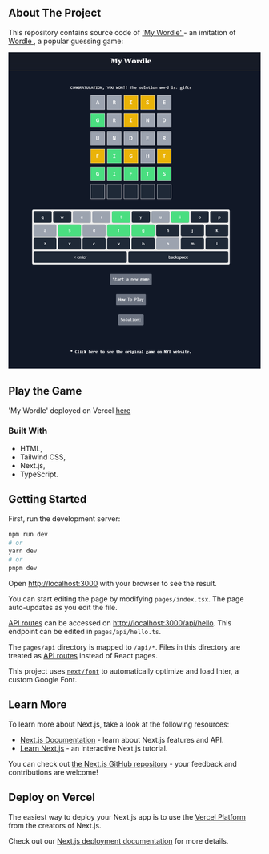 ## About The Project
This repository contains source code of <a href="https://nextjs-wordle-new-york-times-game.vercel.app/" targt="_blank"> 'My Wordle' <a> - an imitation of <a
          href="https://www.nytimes.com/games/wordle/index.html"
          target="_blank"> Wordle </a>, a popular guessing game:
          </br>

![Product Name Screen Shot](public/wordle.png)


## Play the Game 

'My Wordle' deployed  on Vercel <a href="https://nextjs-wordle-new-york-times-game.vercel.app/" targt="_blank"> here <a>

### Built With

- HTML,
- Tailwind CSS,
- Next.js,
- TypeScript.



## Getting Started

First, run the development server:

```bash
npm run dev
# or
yarn dev
# or
pnpm dev
```

Open [http://localhost:3000](http://localhost:3000) with your browser to see the result.

You can start editing the page by modifying `pages/index.tsx`. The page auto-updates as you edit the file.

[API routes](https://nextjs.org/docs/api-routes/introduction) can be accessed on [http://localhost:3000/api/hello](http://localhost:3000/api/hello). This endpoint can be edited in `pages/api/hello.ts`.

The `pages/api` directory is mapped to `/api/*`. Files in this directory are treated as [API routes](https://nextjs.org/docs/api-routes/introduction) instead of React pages.

This project uses [`next/font`](https://nextjs.org/docs/basic-features/font-optimization) to automatically optimize and load Inter, a custom Google Font.

## Learn More

To learn more about Next.js, take a look at the following resources:

- [Next.js Documentation](https://nextjs.org/docs) - learn about Next.js features and API.
- [Learn Next.js](https://nextjs.org/learn) - an interactive Next.js tutorial.

You can check out [the Next.js GitHub repository](https://github.com/vercel/next.js/) - your feedback and contributions are welcome!

## Deploy on Vercel

The easiest way to deploy your Next.js app is to use the [Vercel Platform](https://vercel.com/new?utm_medium=default-template&filter=next.js&utm_source=create-next-app&utm_campaign=create-next-app-readme) from the creators of Next.js.

Check out our [Next.js deployment documentation](https://nextjs.org/docs/deployment) for more details.
